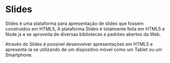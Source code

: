 Slides
====

Slides é uma plataforma para apresentação de slides que fossem construídos em HTML5, A plataforma Slides é totalmente feita em HTML5 e Node js e se aproveita de diversas bibliotecas e padrões abertos da Web.

Através do Slides é possível desenvolver apresentações em HTML5 e apresentá-la se utilizando de um dispositivo móvel como um Tablet ou um Smartphone.
